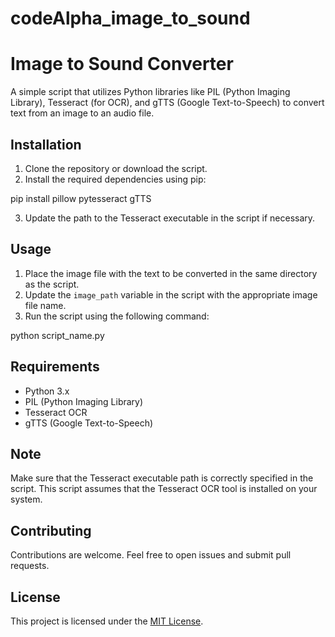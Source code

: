 # codeAlpha_image_to_sound
# Image to Sound Converter

A simple script that utilizes Python libraries like PIL (Python Imaging Library), Tesseract (for OCR), and gTTS (Google Text-to-Speech) to convert text from an image to an audio file.

## Installation

1. Clone the repository or download the script.
2. Install the required dependencies using pip:

pip install pillow pytesseract gTTS

3. Update the path to the Tesseract executable in the script if necessary.

## Usage

1. Place the image file with the text to be converted in the same directory as the script.
2. Update the `image_path` variable in the script with the appropriate image file name.
3. Run the script using the following command:

python script_name.py

## Requirements

- Python 3.x
- PIL (Python Imaging Library)
- Tesseract OCR
- gTTS (Google Text-to-Speech)

## Note

Make sure that the Tesseract executable path is correctly specified in the script. This script assumes that the Tesseract OCR tool is installed on your system.

## Contributing

Contributions are welcome. Feel free to open issues and submit pull requests.

## License

This project is licensed under the [MIT License](https://opensource.org/licenses/MIT).
